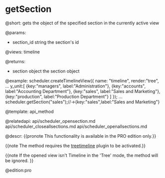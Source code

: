 getSection
=============

@short: 
	gets the object of the specified section in the currently active view 


@params: 
- section_id	string	the section's id

@views: timeline

@returns:
- section	object	the section object


@example: 
scheduler.createTimelineView({
    name:	"timeline",
    render:"tree",
    ...
	y_unit:[
		{key:"managers", 	label:"Administration"},
		{key:"accounts", 	label:"Accounting Department"},
		{key:"sales", 		label:"Sales and Marketing"},
		{key:"production", 	label:"Production Department"}
	]
});
...
scheduler.getSection("sales");//->{key:"sales",label:"Sales and Marketing"}


@template:	api_method


@relatedapi:
	api/scheduler_opensection.md
	api/scheduler_closeallsections.md
    api/scheduler_openallsections.md

@descr: 
{{pronote This functionality is available in the PRO edition only.}}

{{note The method requires the [treetimeline](extensions_list.md#treetimeline) plugin to be activated.}}

{{note
If the opened view isn't Timeline in the 'Tree' mode, the method will be ignored.
}}

@edition:pro